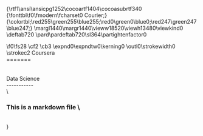 {\rtf1\ansi\ansicpg1252\cocoartf1404\cocoasubrtf340
{\fonttbl\f0\fmodern\fcharset0 Courier;}
{\colortbl;\red255\green255\blue255;\red0\green0\blue0;\red247\green247\blue247;}
\margl1440\margr1440\vieww18520\viewh13480\viewkind0
\deftab720
\pard\pardeftab720\sl364\partightenfactor0

\f0\fs28 \cf2 \cb3 \expnd0\expndtw0\kerning0
\outl0\strokewidth0 \strokec2 Coursera\
=======\
\
\
Data Science\
-----------\
 \
### This is a markdown file \
 \
}